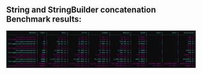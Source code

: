 ## String and StringBuilder concatenation Benchmark results:

![Benchmark Results](ConcatenationComparisonBenchmark.png)